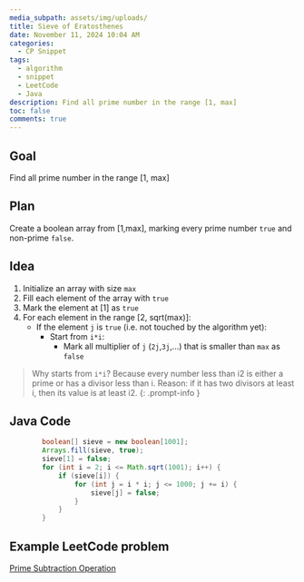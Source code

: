 ```yaml
---
media_subpath: assets/img/uploads/
title: Sieve of Eratosthenes
date: November 11, 2024 10:04 AM
categories:
  - CP Snippet
tags:
  - algorithm
  - snippet
  - LeetCode
  - Java
description: Find all prime number in the range [1, max]
toc: false
comments: true
---
```

## Goal
Find all prime number in the range [1, max]
## Plan
Create a boolean array from [1,max], marking every prime number `true` and non-prime `false`.
## Idea
1. Initialize an array with size `max`
2. Fill each element of the array with `true`
3. Mark the element at [1] as `true`
4. For each element in the range [2, sqrt(max)]:
    * If the element `j` is `true` (i.e. not touched by the algorithm yet):
        * Start from `i*i`:
            * Mark all multiplier of `j` (`2j`,`3j`,...) that is smaller than `max` as `false` 

> Why starts from `i*i`?
Because every number less than i2 is either a prime or has a divisor less than i.
Reason: if it has two divisors at least i, then its value is at least i2.
{: .prompt-info }

## Java Code
```java
        boolean[] sieve = new boolean[1001];
        Arrays.fill(sieve, true);
        sieve[1] = false;
        for (int i = 2; i <= Math.sqrt(1001); i++) {
            if (sieve[i]) {
                for (int j = i * i; j <= 1000; j += i) {
                    sieve[j] = false;
                }
            }
        }
```

## Example LeetCode problem
[Prime Subtraction Operation](https://leetcode.com/problems/prime-subtraction-operation/)
